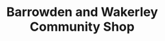 ---
title: "Barrowden and Wakerley Community Shop"
url: /barrowden/barrowden-and-wakerley-community-shop/
shop: Lebensmittel
---